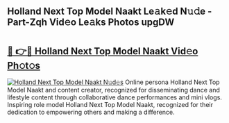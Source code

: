 ## Holland Next Top Model Naakt Le𝚊k𝚎d N𝚞𝚍e - Part-Zqh Vid𝚎o Le𝚊ks Photos upgDW

# <h2><a href="http://fb6070h.evod.top/?m=Holland+Next+Top+Model+Naakt">🔗 👉🔴 Holland Next Top Model Naakt Vid𝚎o Ph𝚘t𝚘s</a></h2>

[![Holland Next Top Model Naakt N𝚞d𝚎s](https://i.imgur.com/8V9OHl7.gif)](http://fb6070h.evod.top/?m=Holland+Next+Top+Model+Naakt)
Online persona Holland Next Top Model Naakt and content creator, recognized for disseminating dance and lifestyle content through collaborative dance performances and mini vlogs. Inspiring role model Holland Next Top Model Naakt, recognized for their dedication to empowering others and making a difference. 
